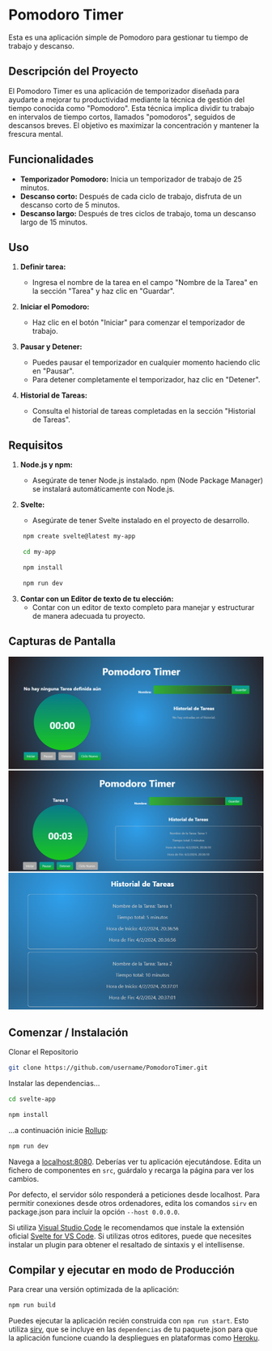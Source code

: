 

# Pomodoro Timer

Esta es una aplicación simple de Pomodoro para gestionar tu tiempo de trabajo y descanso.


## Descripción del Proyecto
El Pomodoro Timer es una aplicación de temporizador diseñada para ayudarte a mejorar tu productividad mediante la técnica de gestión del tiempo conocida como "Pomodoro". Esta técnica implica dividir tu trabajo en intervalos de tiempo cortos, llamados "pomodoros", seguidos de descansos breves. El objetivo es maximizar la concentración y mantener la frescura mental.

## Funcionalidades

- **Temporizador Pomodoro:** Inicia un temporizador de trabajo de 25 minutos.
- **Descanso corto:** Después de cada ciclo de trabajo, disfruta de un descanso corto de 5 minutos.
- **Descanso largo:** Después de tres ciclos de trabajo, toma un descanso largo de 15 minutos.


## Uso

1. **Definir tarea:**
   - Ingresa el nombre de la tarea en el campo "Nombre de la Tarea" en la sección "Tarea" y haz clic en "Guardar".

2. **Iniciar el Pomodoro:**
   - Haz clic en el botón "Iniciar" para comenzar el temporizador de trabajo.

3. **Pausar y Detener:**
   - Puedes pausar el temporizador en cualquier momento haciendo clic en "Pausar".
   - Para detener completamente el temporizador, haz clic en "Detener".

4. **Historial de Tareas:**
   - Consulta el historial de tareas completadas en la sección "Historial de Tareas".

## Requisitos
1. **Node.js y npm:**
    - Asegúrate de tener Node.js instalado. npm (Node Package Manager) se instalará automáticamente con Node.js.

2. **Svelte:**
    - Asegúrate de tener Svelte instalado en el proyecto de desarrollo.
```bash
    npm create svelte@latest my-app
```
```bash
    cd my-app
```
```bash
    npm install
```
```bash
    npm run dev
```


3. **Contar con un Editor de texto de tu elección:**
    - Contar con un editor de texto completo para manejar y estructurar de manera adecuada tu proyecto.

## Capturas de Pantalla
![Captura de pantalla 1](public/screenshots/ss1.png)    
![Captura de pantalla 2](public/screenshots/ss2.png) 
![Captura de pantalla 3](public/screenshots/ss3.png)   

## Comenzar / Instalación

Clonar el Repositorio

```bash
git clone https://github.com/username/PomodoroTimer.git
```

Instalar las dependencias...

```bash
cd svelte-app
```

```bash
npm install
```
...a continuación inicie [Rollup](https://rollupjs.org):

```bash
npm run dev
```

Navega a [localhost:8080](http://localhost:8080). Deberías ver tu aplicación ejecutándose. Edita un fichero de componentes en `src`, guárdalo y recarga la página para ver los cambios.

Por defecto, el servidor sólo responderá a peticiones desde localhost. Para permitir conexiones desde otros ordenadores, edita los comandos `sirv` en package.json para incluir la opción `--host 0.0.0.0`.

Si utiliza [Visual Studio Code](https://code.visualstudio.com/) le recomendamos que instale la extensión oficial [Svelte for VS Code](https://marketplace.visualstudio.com/items?itemName=svelte.svelte-vscode). Si utilizas otros editores, puede que necesites instalar un plugin para obtener el resaltado de sintaxis y el intellisense.

## Compilar y ejecutar en modo de Producción

Para crear una versión optimizada de la aplicación:

```bash
npm run build
```

Puedes ejecutar la aplicación recién construida con `npm run start`. Esto utiliza [sirv](https://github.com/lukeed/sirv), que se incluye en las `dependencias` de tu paquete.json para que la aplicación funcione cuando la despliegues en plataformas como [Heroku](https://heroku.com).









